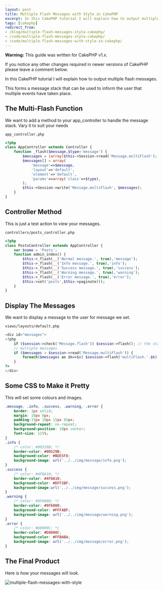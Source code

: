 ```yaml
---
layout: post
title: Multiple Flash Messages with Style in CakePHP
excerpt: In this CakePHP tutorial I will explain how to output multiple flash messages. This forms a message stack that can be used to inform the user that multiple events have taken place.
tags: [cakephp]
redirect_from:
- /blog/multiple-flash-messages-style-cakephp/
- /code/multiple-flash-messages-style-cakephp/
- /code/multiple-flash-messages-with-style-in-cakephp/
---
```


<div class="alert alert-warning" role="alert">
	<p><strong>Warning:</strong> This guide was written for <span class="label label-primary">CakePHP v1.x</span>.</p>
	<p>If you notice any other changes required in newer versions of CakePHP please leave a comment below.</p>
</div>

In this CakePHP tutorial I will explain how to output multiple flash messages.

This forms a message stack that can be used to inform the user that multiple events have taken place.

<!--break-->

## The Multi-Flash Function

We want to add a method to your app_controller to handle the message stack. Vary it to suit your needs

`app_controller.php`

```php
<?php
class AppController extends Controller {
	function _flash($message,$type='message') {
		$messages = (array)$this->Session->read('Message.multiFlash');
		$messages[] = array(
			'message'=>$message, 
			'layout'=>'default', 
			'element'=>'default',
			'params'=>array('class'=>$type),
		);
		$this->Session->write('Message.multiFlash', $messages);
	}
}
```

## Controller Method

This is just a test action to view your messages.

`controllers/posts_controller.php`

```php
<?php
class PostsController extends AppController {
	var $name = 'Posts';
	function admin_index() {
		$this->_flash(__('Normal message.', true),'message');
		$this->_flash(__('Info message.', true),'info');
		$this->_flash(__('Success message.', true),'success');
		$this->_flash(__('Warning message.', true),'warning');
		$this->_flash(__('Error message.', true),'error');
		$this->set('posts',$this->paginate());
	}
}
```

## Display The Messages

We want to display a message to the user for message we set.

`views/layouts/default.php`

```php
<div id="messages">
<?php
	if ($session->check('Message.flash')) $session->flash(); // the standard messages
	// multiple messages
	if ($messages = $session->read('Message.multiFlash')) {
		foreach($messages as $k=>$v) $session->flash('multiFlash.'.$k);
	}
?>
</div>
```

## Some CSS to Make it Pretty

This will set some colours and images.

```css
.message, .info, .success, .warning, .error {
	border: 1px solid;
	margin: 10px 0px;
	padding:15px 10px 15px 65px;
	background-repeat: no-repeat;
	background-position: 10px center;
	font-size: 125%;
}
.info {
	/* color: #00529B; */
	border-color: #00529B;
	background-color: #BDE5F8;
	background-image: url('../../img/message/info.png');
}
.success {
	/* color: #4F8A10; */
	border-color: #4F8A10;
	background-color: #DFF2BF;
	background-image:url('../../img/message/success.png');
}
.warning {
	/* color: #9F6000; */
	border-color: #9F6000;
	background-color: #FFFABF;
	background-image: url('../../img/message/warning.png');
}
.error {
	/* color: #D8000C; */
	border-color: #D8000C;
	background-color: #FFBABA;
	background-image: url('../../img/message/error.png');
}
```

## The Final Product

Here is how your messages will look.

<img src="{{site.baseurl}}/assets/blog/2008-10-04-multiple-flash-messages-with-style-in-cakephp/multiple-flash-messages-with-style.jpg" alt="multiple-flash-messages-with-style">
